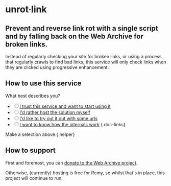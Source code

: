 # unrot∙link

## Prevent and reverse link rot with a single script and by falling back on the Web Archive for broken links.

Instead of regularly checking your site for broken links, or using a process that regularly crawls to find bad links, this service will only check links when they are clicked using progressive enhancement.

## How to use this service

What best describes you?


- <label><input name="docs" type="radio" value="trust">[I trust this service and want to start using it](/docs/hosted)</label>
- <label><input name="docs" type="radio" value="self-hosted">[I'd rather host the solution myself](/docs/self-hosted)</label>
- <label><input name="docs" type="radio" value="try-it">[I'd like to try out it out with some urls](/try)</label>
- <label><input name="docs" type="radio" value="how">[I want to know how the internals work](/docs/how)</label>
{.doc-links}

Make a selection above.{.helper}

## How to support

First and foremost, you can [donate to the Web Archive project](https://archive.org/donate?origin=unrot.link).

Otherwise, (currently) hosting is free for Remy, so whilst that's in place, this project will continue to run.

<script src="/static/app.js"></script>
